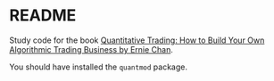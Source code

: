 README
======

Study code for the book [Quantitative Trading: How to Build Your Own Algorithmic Trading Business by Ernie Chan](https://www.amazon.com/Quantitative-Trading-Build-Algorithmic-Business/dp/0470284889).

You should have installed the `quantmod` package.

